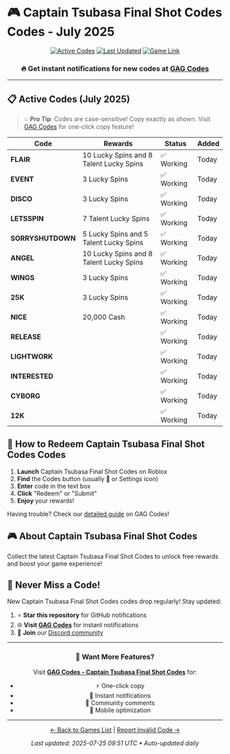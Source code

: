 # 🎮 Captain Tsubasa Final Shot Codes Codes - July 2025

<div align="center">

[![Active Codes](https://img.shields.io/badge/Active%20Codes-14-brightgreen)](https://gagcodes.com/roblox/captain-tsubasa-final-shot)
[![Last Updated](https://img.shields.io/badge/Last%20Updated-Today-orange)](https://gagcodes.com/roblox/captain-tsubasa-final-shot)
[![Game Link](https://img.shields.io/badge/Play-Captain%20Tsubasa%20Final%20Shot%20Codes-red)](https://www.roblox.com/games/)

### 🔥 **Get instant notifications for new codes at [GAG Codes](https://gagcodes.com/roblox/captain-tsubasa-final-shot)**

</div>

---

## 📋 Active Codes (July 2025)

> 💡 **Pro Tip**: Codes are case-sensitive! Copy exactly as shown. Visit [GAG Codes](https://gagcodes.com/roblox/captain-tsubasa-final-shot) for one-click copy feature!

| Code | Rewards | Status | Added |
|------|---------|--------|-------|
| **FLAIR** | 10 Lucky Spins and 8 Talent Lucky Spins | ✅ Working | Today |
| **EVENT** | 3 Lucky Spins | ✅ Working | Today |
| **DISCO** | 3 Lucky Spins | ✅ Working | Today |
| **LETSSPIN** | 7 Talent Lucky Spins | ✅ Working | Today |
| **SORRYSHUTDOWN** | 5 Lucky Spins and 5 Talent Lucky Spins | ✅ Working | Today |
| **ANGEL** | 10 Lucky Spins and 8 Talent Lucky Spins | ✅ Working | Today |
| **WINGS** | 3 Lucky Spins | ✅ Working | Today |
| **25K** | 3 Lucky Spins | ✅ Working | Today |
| **NICE** | 20,000 Cash | ✅ Working | Today |
| **RELEASE** |  | ✅ Working | Today |
| **LIGHTWORK** |  | ✅ Working | Today |
| **INTERESTED** |  | ✅ Working | Today |
| **CYBORG** |  | ✅ Working | Today |
| **12K** |  | ✅ Working | Today |


## 📖 How to Redeem Captain Tsubasa Final Shot Codes Codes

1. **Launch** Captain Tsubasa Final Shot Codes on Roblox
2. **Find** the Codes button (usually 🎁 or Settings icon)
3. **Enter** code in the text box
4. **Click** "Redeem" or "Submit"
5. **Enjoy** your rewards!

Having trouble? Check our [detailed guide](https://gagcodes.com/roblox/captain-tsubasa-final-shot#how-to-redeem) on GAG Codes!

## 🎮 About Captain Tsubasa Final Shot Codes

Collect the latest Captain Tsubasa Final Shot Codes to unlock free rewards and boost your game experience!

## 🔔 Never Miss a Code!

New Captain Tsubasa Final Shot Codes codes drop regularly! Stay updated:

1. ⭐ **Star this repository** for GitHub notifications
2. 🌐 **Visit [GAG Codes](https://gagcodes.com/roblox/captain-tsubasa-final-shot)** for instant notifications
3. 💬 **Join** our [Discord community](https://gagcodes.com/discord)

---

<div align="center">

### 🚀 Want More Features?

Visit [**GAG Codes - Captain Tsubasa Final Shot Codes**](https://gagcodes.com/roblox/captain-tsubasa-final-shot) for:
- ⚡ One-click copy
- 🔔 Instant notifications  
- 💬 Community comments
- 📱 Mobile optimization

---

[← Back to Games List](README.md) | [Report Invalid Code →](https://github.com/yourusername/roblox-codes-directory/issues)

*Last updated: 2025-07-25 09:51 UTC • Auto-updated daily*

</div>